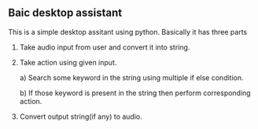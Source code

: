 ## Baic desktop assistant
This is a simple desktop assitant using python.
Basically it has three parts
1. Take audio input from user and convert it into string.
2. Take action using given input.

	a) Search some keyword in the string using multiple if else condition.
	
	b) If those keyword is present in the string then perform corresponding action.
3. Convert output string(if any) to audio.
